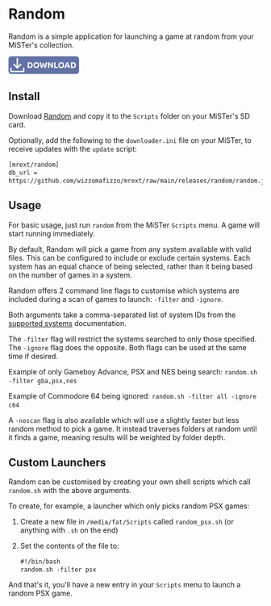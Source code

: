 # Random

Random is a simple application for launching a game at random from your MiSTer's collection.

<a href="https://github.com/wizzomafizzo/mrext/releases/latest/download/random.sh"><img src="images/download.svg" alt="Download Random" title="Download Random" width="140"></a>

## Install

Download [Random](https://github.com/wizzomafizzo/mrext/releases/latest/download/random.sh) and copy it to the `Scripts` folder on your MiSTer's SD card.

Optionally, add the following to the `downloader.ini` file on your MiSTer, to receive updates with the `update` script:
```
[mrext/random]
db_url = https://github.com/wizzomafizzo/mrext/raw/main/releases/random/random.json
```

## Usage

For basic usage, just run `random` from the MiSTer `Scripts` menu. A game will start running immediately.

By default, Random will pick a game from any system available with valid files. This can be configured to include or exclude certain systems. Each system has an equal chance of being selected, rather than it being based on the number of games in a system.

Random offers 2 command line flags to customise which systems are included during a scan of games to launch: `-filter` and `-ignore`.

Both arguments take a comma-separated list of system IDs from the [supported systems](systems.md) documentation.

The `-filter` flag will restrict the systems searched to only those specified. The `-ignore` flag does the opposite. Both flags can be used at the same time if desired.

Example of only Gameboy Advance, PSX and NES being search: `random.sh -filter gba,psx,nes`

Example of Commodore 64 being ignored: `random.sh -filter all -ignore c64`

A `-noscan` flag is also available which will use a slightly faster but less random method to pick a game. It instead traverses folders at random until it finds a game, meaning results will be weighted by folder depth.

## Custom Launchers

Random can be customised by creating your own shell scripts which call `random.sh` with the above arguments.

To create, for example, a launcher which only picks random PSX games:

1. Create a new file in `/media/fat/Scripts` called `random_psx.sh` (or anything with `.sh` on the end)
2. Set the contents of the file to:

   ```
   #!/bin/bash
   random.sh -filter psx
   ```

And that's it, you'll have a new entry in your `Scripts` menu to launch a random PSX game.